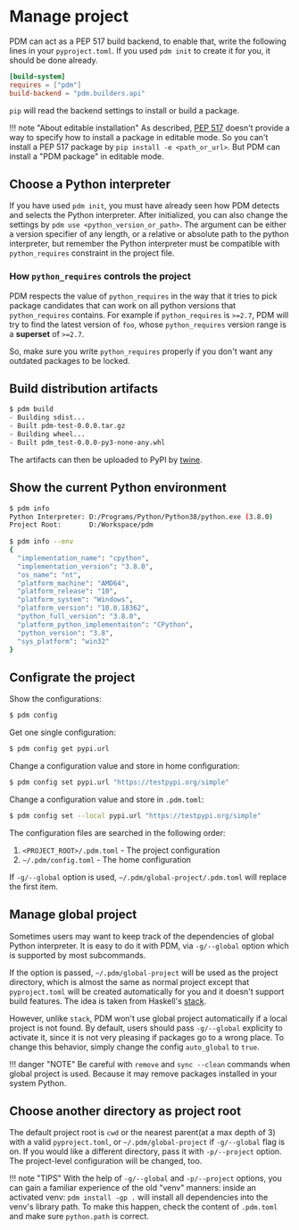 # Manage project

PDM can act as a PEP 517 build backend, to enable that, write the following lines in your
`pyproject.toml`. If you used `pdm init` to create it for you, it should be done already.

```toml
[build-system]
requires = ["pdm"]
build-backend = "pdm.builders.api"
```

`pip` will read the backend settings to install or build a package.

!!! note "About editable installation"
    As described, [PEP 517](https://www.python.org/dev/peps/pep-0517/) doesn't provide a
    way to specify how to install a package in editable mode. So you can't install a PEP 517
    package by `pip install -e <path_or_url>`. But PDM can install a "PDM package" in editable
    mode.

## Choose a Python interpreter

If you have used `pdm init`, you must have already seen how PDM detects and selects the Python
interpreter. After initialized, you can also change the settings by `pdm use <python_version_or_path>`.
The argument can be either a version specifier of any length, or a relative or absolute path to the
python interpreter, but remember the Python interpreter must be compatible with `python_requires`
constraint in the project file.

### How `python_requires` controls the project

PDM respects the value of `python_requires` in the way that it tries to pick package candidates that can work
on all python versions that `python_requires` contains. For example if `python_requires` is `>=2.7`, PDM will try
to find the latest version of `foo`, whose `python_requires` version range is a **superset** of `>=2.7`.

So, make sure you write `python_requires` properly if you don't want any outdated packages to be locked.


## Build distribution artifacts

```bash
$ pdm build
- Building sdist...
- Built pdm-test-0.0.0.tar.gz
- Building wheel...
- Built pdm_test-0.0.0-py3-none-any.whl
```
The artifacts can then be uploaded to PyPI by [twine](https://pypi.org/project/twine).

## Show the current Python environment

```bash
$ pdm info
Python Interpreter: D:/Programs/Python/Python38/python.exe (3.8.0)
Project Root:       D:/Workspace/pdm
                                                                                                                                   [10:42]
$ pdm info --env
{
  "implementation_name": "cpython",
  "implementation_version": "3.8.0",
  "os_name": "nt",
  "platform_machine": "AMD64",
  "platform_release": "10",
  "platform_system": "Windows",
  "platform_version": "10.0.18362",
  "python_full_version": "3.8.0",
  "platform_python_implementaiton": "CPython",
  "python_version": "3.8",
  "sys_platform": "win32"
}
```

## Configrate the project

Show the configurations:
```bash
$ pdm config
```
Get one single configuration:
```bash
$ pdm config get pypi.url
```
Change a configuration value and store in home configuration:
```bash
$ pdm config set pypi.url "https://testpypi.org/simple"
```
Change a configuration value and store in `.pdm.toml`:
```bash
$ pdm config set --local pypi.url "https://testpypi.org/simple"
```

The configuration files are searched in the following order:

1. `<PROJECT_ROOT>/.pdm.toml` - The project configuration
2. `~/.pdm/config.toml` - The home configuration

If `-g/--global` option is used, `~/.pdm/global-project/.pdm.toml` will replace the first item.

## Manage global project

Sometimes users may want to keep track of the dependencies of global Python interpreter.
It is easy to do it with PDM, via `-g/--global` option which is supported by most subcommands.

If the option is passed, `~/.pdm/global-project` will be used as the project directory, which is
almost the same as normal project except that `pyproject.toml` will be created automatically for you
and it doesn't support build features. The idea is taken from Haskell's [stack](https://docs.haskellstack.org).

However, unlike `stack`, PDM won't use global project automatically if a local project is not found.
By default, users should pass `-g/--global` explicity to activate it, since it is not very pleasing if packages go to a wrong place.
To change this behavior, simply change the config `auto_global` to `true`.

!!! danger "NOTE"
    Be careful with `remove` and `sync --clean` commands when global project is used. Because it may
    remove packages installed in your system Python.

## Choose another directory as project root

The default project root is `cwd` or the nearest parent(at a max depth of 3) with a valid `pyproject.toml`,
or `~/.pdm/global-project` if `-g/--global` flag is on. If you would like a different directory, pass it
with `-p/--project` option. The project-level configuration will be changed, too.

!!! note "TIPS"
    With the help of `-g/--global` and `-p/--project` options, you can gain a familiar experience of the
    old "venv" manners: inside an activated venv: `pdm install -gp .` will install all dependencies into the
    venv's library path. To make this happen, check the content of `.pdm.toml` and make sure `python.path`
    is correct.
